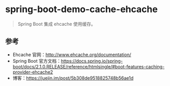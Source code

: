 # spring-boot-demo-cache-ehcache

> Spring Boot 集成 ehcache 使用缓存。


## 参考
- Ehcache 官网：http://www.ehcache.org/documentation/
- Spring Boot 官方文档：https://docs.spring.io/spring-boot/docs/2.1.0.RELEASE/reference/htmlsingle/#boot-features-caching-provider-ehcache2
- 博客：https://juejin.im/post/5b308de9518825748b56ae1d